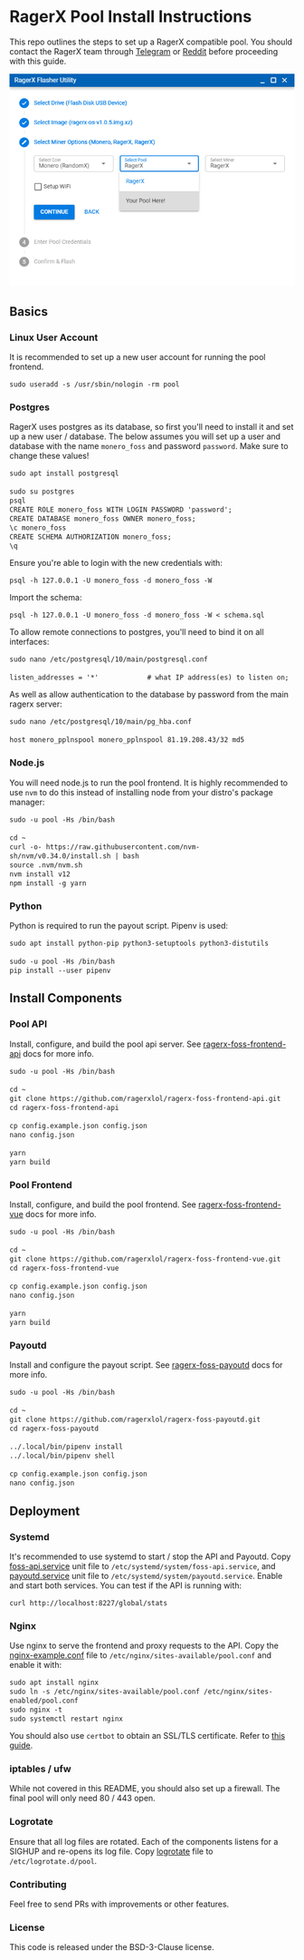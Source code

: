 # RagerX Pool Install Instructions

This repo outlines the steps to set up a RagerX compatible pool. You should contact the RagerX team through [Telegram](https://t.me/ragerxlol) or [Reddit](https://reddit.com/r/ragerx) before proceeding with this guide.

![RagerX Flasher](RagerX-Flasher.png?raw=true "RagerX Flasher")

## Basics

### Linux User Account

It is recommended to set up a new user account for running the pool frontend.
```
sudo useradd -s /usr/sbin/nologin -rm pool
```

### Postgres

RagerX uses postgres as its database, so first you'll need to install it and set up a new user / database. The below assumes you will set up a user and database with the name `monero_foss` and password `password`. Make sure to change these values!

```
sudo apt install postgresql

sudo su postgres
psql
CREATE ROLE monero_foss WITH LOGIN PASSWORD 'password';
CREATE DATABASE monero_foss OWNER monero_foss;
\c monero_foss
CREATE SCHEMA AUTHORIZATION monero_foss;
\q
```

Ensure you're able to login with the new credentials with:
```
psql -h 127.0.0.1 -U monero_foss -d monero_foss -W
```

Import the schema:
```
psql -h 127.0.0.1 -U monero_foss -d monero_foss -W < schema.sql
```

To allow remote connections to postgres, you'll need to bind it on all interfaces:
```
sudo nano /etc/postgresql/10/main/postgresql.conf

listen_addresses = '*'            # what IP address(es) to listen on;
```

As well as allow authentication to the database by password from the main ragerx server:
```
sudo nano /etc/postgresql/10/main/pg_hba.conf

host monero_pplnspool monero_pplnspool 81.19.208.43/32 md5
```

### Node.js

You will need node.js to run the pool frontend. It is highly recommended to use `nvm` to do this instead of installing node from your distro's package manager:

```
sudo -u pool -Hs /bin/bash

cd ~
curl -o- https://raw.githubusercontent.com/nvm-sh/nvm/v0.34.0/install.sh | bash
source .nvm/nvm.sh
nvm install v12
npm install -g yarn
```

### Python

Python is required to run the payout script. Pipenv is used:

```
sudo apt install python-pip python3-setuptools python3-distutils

sudo -u pool -Hs /bin/bash
pip install --user pipenv
```

## Install Components

### Pool API

Install, configure, and build the pool api server. See [ragerx-foss-frontend-api](https://github.com/ragerxlol/ragerx-foss-frontend-api) docs for more info.

```
sudo -u pool -Hs /bin/bash

cd ~
git clone https://github.com/ragerxlol/ragerx-foss-frontend-api.git
cd ragerx-foss-frontend-api

cp config.example.json config.json
nano config.json

yarn
yarn build
```

### Pool Frontend

Install, configure, and build the pool frontend. See [ragerx-foss-frontend-vue](https://github.com/ragerxlol/ragerx-foss-frontend-vue) docs for more info.

```
sudo -u pool -Hs /bin/bash

cd ~
git clone https://github.com/ragerxlol/ragerx-foss-frontend-vue.git
cd ragerx-foss-frontend-vue

cp config.example.json config.json
nano config.json

yarn
yarn build
```

### Payoutd

Install and configure the payout script. See [ragerx-foss-payoutd](https://github.com/ragerxlol/ragerx-foss-payoutd) docs for more info.

```
sudo -u pool -Hs /bin/bash

cd ~
git clone https://github.com/ragerxlol/ragerx-foss-payoutd.git
cd ragerx-foss-payoutd

../.local/bin/pipenv install
../.local/bin/pipenv shell

cp config.example.json config.json
nano config.json
```

## Deployment

### Systemd

It's recommended to use systemd to start / stop the API and Payoutd. Copy [foss-api.service](deployment/foss-api.service) unit file to `/etc/systemd/system/foss-api.service`, and [payoutd.service](deployment/payoutd.service) unit file to `/etc/systemd/system/payoutd.service`. Enable and start both services. You can test if the API is running with:

```
curl http://localhost:8227/global/stats
```

### Nginx

Use nginx to serve the frontend and proxy requests to the API. Copy the [nginx-example.conf](deployment/nginx-example.conf) file to `/etc/nginx/sites-available/pool.conf` and enable it with:

```
sudo apt install nginx
sudo ln -s /etc/nginx/sites-available/pool.conf /etc/nginx/sites-enabled/pool.conf
sudo nginx -t
sudo systemctl restart nginx
```

You should also use `certbot` to obtain an SSL/TLS certificate. Refer to [this guide](https://www.digitalocean.com/community/tutorials/how-to-secure-nginx-with-let-s-encrypt-on-ubuntu-18-04).

### iptables / ufw

While not covered in this README, you should also set up a firewall. The final pool will only need 80 / 443 open.

### Logrotate

Ensure that all log files are rotated. Each of the components listens for a SIGHUP and re-opens its log file. Copy [logrotate](deployment/logrotate) file to `/etc/logrotate.d/pool`.

### Contributing

Feel free to send PRs with improvements or other features.

### License

This code is released under the BSD-3-Clause license.

